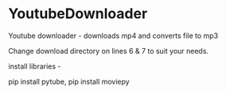 # YoutubeDownloader
Youtube downloader - downloads mp4 and converts file to mp3

Change download directory on lines 6 & 7 to suit your needs. 


install libraries - 

pip install pytube, 
pip install moviepy
